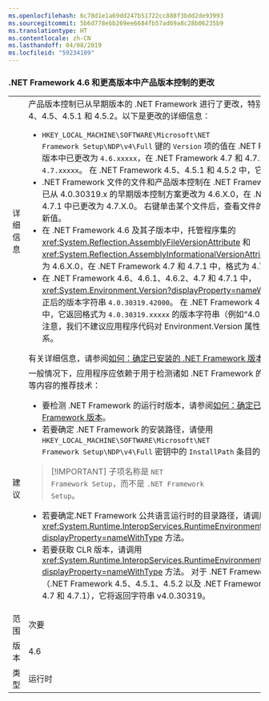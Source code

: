 ```yaml
---
ms.openlocfilehash: 6c78d1e1a69dd247b51722cc888f3bdd2de93993
ms.sourcegitcommit: 5b6d778ebb269ee6684fb57ad69a8c28b06235b9
ms.translationtype: HT
ms.contentlocale: zh-CN
ms.lasthandoff: 04/08/2019
ms.locfileid: "59234109"
---
```

### <a name="product-versioning-changes-in-the-net-framework-46-and-later-versions"></a>.NET Framework 4.6 和更高版本中产品版本控制的更改

|   |   |
|---|---|
|详细信息|产品版本控制已从早期版本的 .NET Framework 进行了更改，特别是从 .NET Framework 4、4.5、4.5.1 和 4.5.2。以下是更改的详细信息：<ul><li><code>HKEY_LOCAL_MACHINE\SOFTWARE\Microsoft\NET Framework Setup\NDP\v4\Full</code> 键的 <code>Version</code> 项的值在 .NET Framework 4.6 及其子版本中已更改为 <code>4.6.xxxxx</code>，在 .NET Framework 4.7 和 4.7.1 中已更改为 <code>4.7.xxxxx</code>。 在 .NET Framework 4.5、4.5.1 和 4.5.2 中，它的格式为 <code>4.5.xxxxx</code>。</li><li>.NET Framework 文件的文件和产品版本控制在 .NET Framework 4.6 及其子版本中已从 4.0.30319.x 的早期版本控制方案更改为 4.6.X.0，在 .NET Framework 4.7 和 4.7.1 中已更改为 4.7.X.0。 右键单击某个文件后，查看文件的“属性”时可以看到这些新值。</li><li>在 .NET Framework 4.6 及其子版本中，托管程序集的 <xref:System.Reflection.AssemblyFileVersionAttribute> 和 <xref:System.Reflection.AssemblyInformationalVersionAttribute> 特性的版本值格式为 4.6.X.0，在 .NET Framework 4.7 和 4.7.1 中，格式为 4.7.X.0。</li><li>在 .NET Framework 4.6、4.6.1、4.6.2、4.7 和 4.7.1 中，<xref:System.Environment.Version?displayProperty=nameWithType> 属性将返回修正后的版本字符串 <code>4.0.30319.42000</code>。 在 .NET Framework 4、4.5、4.5.1 和 4.5.2 中，它返回格式为 <code>4.0.30319.xxxxx</code> 的版本字符串（例如“4.0.30319.18010”）。 请注意，我们不建议应用程序代码对 Environment.Version 属性产生任何新的依赖关系。</li></ul>有关详细信息，请参阅[如何：确定已安装的 .NET Framework 版本](~/docs/framework/migration-guide/how-to-determine-which-versions-are-installed.md)。|
|建议|一般情况下，应用程序应依赖于用于检测诸如 .NET Framework 的运行时版本和安装目录等内容的推荐技术：<ul><li>要检测 .NET Framework 的运行时版本，请参阅[如何：确定已安装的 .NET Framework 版本](~/docs/framework/migration-guide/how-to-determine-which-versions-are-installed.md)。</li><li>若要确定 .NET Framework 的安装路径，请使用 <code>HKEY_LOCAL_MACHINE\SOFTWARE\Microsoft\NET Framework Setup\NDP\v4\Full</code> 密钥中的 <code>InstallPath</code> 条目的值。</li></ul> <blockquote> [!IMPORTANT] 子项名称是 <code>NET Framework Setup</code>，而不是 <code>.NET Framework Setup</code>。</blockquote> <ul><li>若要确定.NET Framework 公共语言运行时的目录路径，请调用 <xref:System.Runtime.InteropServices.RuntimeEnvironment.GetRuntimeDirectory?displayProperty=nameWithType> 方法。</li><li>若要获取 CLR 版本，请调用 <xref:System.Runtime.InteropServices.RuntimeEnvironment.GetSystemVersion?displayProperty=nameWithType> 方法。 对于 .NET Framework 4 及其子版本（.NET Framework 4.5、4.5.1、4.5.2 以及 .NET Framework 4.6、4.6.1、4.6.2、4.7 和 4.7.1），它将返回字符串 v4.0.30319。</li></ul>|
|范围|次要|
|版本|4.6|
|类型|运行时|
